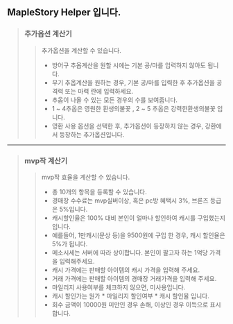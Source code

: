 ## MapleStory Helper 입니다.
> ### 추가옵션 계산기
>>추가옵션을 계산할 수 있습니다.  
>>- 방어구 추옵계산을 원할 시에는 기본 공/마를 입력하지 않아도 됩니다.  
>>- 무기 추옵계산을 원하는 경우, 기본 공/마를 입력한 후 추가옵션을 공격력 또는 마력 란에 입력하세요.  
>>- 추옵이 나올 수 있는 모든 경우의 수를 보여줍니다.  
>>- 1 &#126;	4추옵은 영원한 환생의불꽃 , 2 &#126;	5 추옵은 강력한환생의불꽃 입니다.
>>- 영환 사용 옵션을 선택한 후, 추가옵션이 등장하지 않는 경우, 강환에서 등장하는 추가옵션입니다.
* * * 
> ### mvp작 계산기  
>>mvp작 효율을 계산할 수 있습니다.  
>>- 총 10개의 항목을 등록할 수 있습니다.
>>- 경매장 수수료는 mvp실버이상, 혹은 pc방 혜택시 3%, 브론즈 등급은 5%입니다.
>>- 캐시할인율은 100% 대비 본인이 얼마나 할인하여 캐시를 구입했는지 입니다.
>>- 예를들어, 1만캐시(문상 등)을 9500원에 구입 한 경우, 캐시 할인율은 5%가 됩니다.
>>- 메소시세는 서버에 따라 상이합니다. 본인이 팔고자 하는 1억당 가격을 입력해주세요.
>>- 캐시 가격에는 판매할 아이템의 캐시 가격을 입력해 주세요.
>>- 거래 가격에는 판매할 아이템의 경매장 거래가격을 입력해 주세요.
>>- 마일리지 사용여부를 체크하지 않으면, 미사용입니다.
>>- 캐시 할인가는 원가 * 마일리지 할인여부 * 캐시 할인율 입니다.
>>- 회수 금액이 10000원 미만인 경우 손해, 이상인 경우 이득으로 표시합니다.